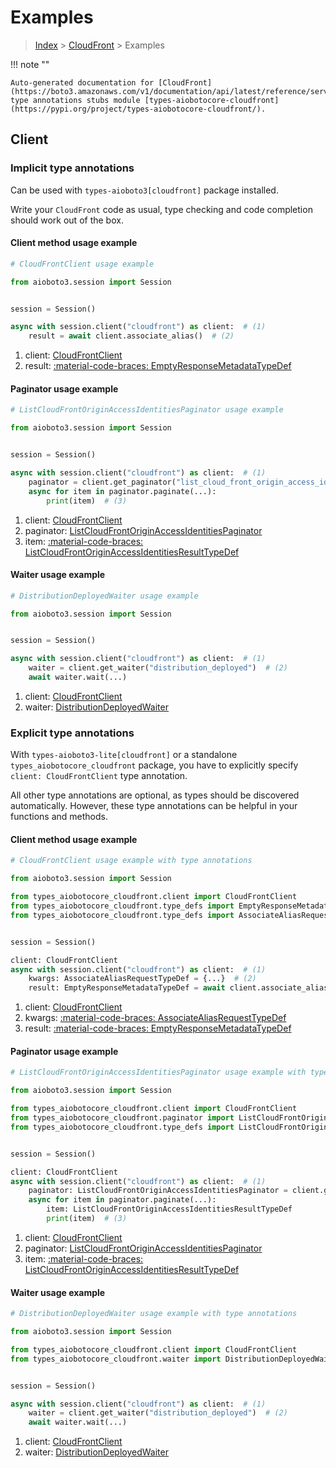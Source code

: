 # Examples

> [Index](../README.md) > [CloudFront](./README.md) > Examples

!!! note ""

    Auto-generated documentation for [CloudFront](https://boto3.amazonaws.com/v1/documentation/api/latest/reference/services/cloudfront.html#cloudfront)
    type annotations stubs module [types-aiobotocore-cloudfront](https://pypi.org/project/types-aiobotocore-cloudfront/).

## Client

### Implicit type annotations

Can be used with `types-aioboto3[cloudfront]` package installed.

Write your `CloudFront` code as usual,
type checking and code completion should work out of the box.



#### Client method usage example

```python
# CloudFrontClient usage example

from aioboto3.session import Session


session = Session()

async with session.client("cloudfront") as client:  # (1)
    result = await client.associate_alias()  # (2)
```

1. client: [CloudFrontClient](./client.md)
2. result: [:material-code-braces: EmptyResponseMetadataTypeDef](./type_defs.md#emptyresponsemetadatatypedef)



#### Paginator usage example

```python
# ListCloudFrontOriginAccessIdentitiesPaginator usage example

from aioboto3.session import Session


session = Session()

async with session.client("cloudfront") as client:  # (1)
    paginator = client.get_paginator("list_cloud_front_origin_access_identities")  # (2)
    async for item in paginator.paginate(...):
        print(item)  # (3)
```

1. client: [CloudFrontClient](./client.md)
2. paginator: [ListCloudFrontOriginAccessIdentitiesPaginator](./paginators.md#listcloudfrontoriginaccessidentitiespaginator)
3. item: [:material-code-braces: ListCloudFrontOriginAccessIdentitiesResultTypeDef](./type_defs.md#listcloudfrontoriginaccessidentitiesresulttypedef)



#### Waiter usage example

```python
# DistributionDeployedWaiter usage example

from aioboto3.session import Session


session = Session()

async with session.client("cloudfront") as client:  # (1)
    waiter = client.get_waiter("distribution_deployed")  # (2)
    await waiter.wait(...)
```

1. client: [CloudFrontClient](./client.md)
2. waiter: [DistributionDeployedWaiter](./waiters.md#distributiondeployedwaiter)


### Explicit type annotations

With `types-aioboto3-lite[cloudfront]`
or a standalone `types_aiobotocore_cloudfront` package, you have to explicitly specify
`client: CloudFrontClient` type annotation.

All other type annotations are optional, as types should be discovered automatically.
However, these type annotations can be helpful in your functions and methods.


#### Client method usage example

```python
# CloudFrontClient usage example with type annotations

from aioboto3.session import Session

from types_aiobotocore_cloudfront.client import CloudFrontClient
from types_aiobotocore_cloudfront.type_defs import EmptyResponseMetadataTypeDef
from types_aiobotocore_cloudfront.type_defs import AssociateAliasRequestTypeDef


session = Session()

client: CloudFrontClient
async with session.client("cloudfront") as client:  # (1)
    kwargs: AssociateAliasRequestTypeDef = {...}  # (2)
    result: EmptyResponseMetadataTypeDef = await client.associate_alias(**kwargs)  # (3)
```

1. client: [CloudFrontClient](./client.md)
2. kwargs: [:material-code-braces: AssociateAliasRequestTypeDef](./type_defs.md#associatealiasrequesttypedef)
3. result: [:material-code-braces: EmptyResponseMetadataTypeDef](./type_defs.md#emptyresponsemetadatatypedef)



#### Paginator usage example

```python
# ListCloudFrontOriginAccessIdentitiesPaginator usage example with type annotations

from aioboto3.session import Session

from types_aiobotocore_cloudfront.client import CloudFrontClient
from types_aiobotocore_cloudfront.paginator import ListCloudFrontOriginAccessIdentitiesPaginator
from types_aiobotocore_cloudfront.type_defs import ListCloudFrontOriginAccessIdentitiesResultTypeDef


session = Session()

client: CloudFrontClient
async with session.client("cloudfront") as client:  # (1)
    paginator: ListCloudFrontOriginAccessIdentitiesPaginator = client.get_paginator("list_cloud_front_origin_access_identities")  # (2)
    async for item in paginator.paginate(...):
        item: ListCloudFrontOriginAccessIdentitiesResultTypeDef
        print(item)  # (3)
```

1. client: [CloudFrontClient](./client.md)
2. paginator: [ListCloudFrontOriginAccessIdentitiesPaginator](./paginators.md#listcloudfrontoriginaccessidentitiespaginator)
3. item: [:material-code-braces: ListCloudFrontOriginAccessIdentitiesResultTypeDef](./type_defs.md#listcloudfrontoriginaccessidentitiesresulttypedef)



#### Waiter usage example

```python
# DistributionDeployedWaiter usage example with type annotations

from aioboto3.session import Session

from types_aiobotocore_cloudfront.client import CloudFrontClient
from types_aiobotocore_cloudfront.waiter import DistributionDeployedWaiter


session = Session()

async with session.client("cloudfront") as client:  # (1)
    waiter = client.get_waiter("distribution_deployed")  # (2)
    await waiter.wait(...)
```

1. client: [CloudFrontClient](./client.md)
2. waiter: [DistributionDeployedWaiter](./waiters.md#distributiondeployedwaiter)



